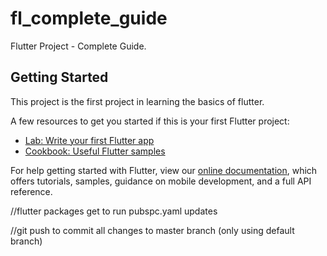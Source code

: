 # fl_complete_guide

Flutter Project - Complete Guide.

## Getting Started

This project is the first project in learning the basics of flutter. 

A few resources to get you started if this is your first Flutter project:

- [Lab: Write your first Flutter app](https://flutter.dev/docs/get-started/codelab)
- [Cookbook: Useful Flutter samples](https://flutter.dev/docs/cookbook)

For help getting started with Flutter, view our
[online documentation](https://flutter.dev/docs), which offers tutorials,
samples, guidance on mobile development, and a full API reference.

//flutter packages get to run pubspc.yaml updates

//git push to commit all changes to master branch (only using default branch)
